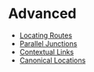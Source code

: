 # Advanced

* [Locating Routes](/docs/advanced/LocatingRoutes.md)
* [Parallel Junctions](/docs/advanced/ParallelJunctionsAndRoutes.md)
* [Contextual Links](/docs/advanced/ContextualLinks.md)
* [Canonical Locations](/docs/advanced/CanonicalLocations.md)
